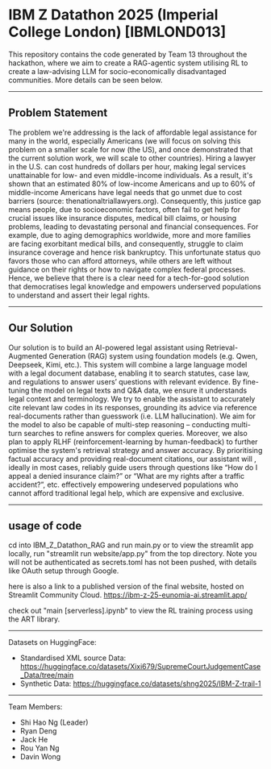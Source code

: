 # IBM Z Datathon 2025 (Imperial College London) [IBMLOND013]

This repository contains the code generated by Team 13 throughout the hackathon, where we aim to create a RAG-agentic system utilising RL to create a law-advising LLM for socio-economically disadvantaged communities. More details can be seen below.

---
## Problem Statement

The problem we're addressing is the lack of affordable legal assistance for many in the world, especially Americans (we will focus on solving this problem on a smaller scale for now (the US), and once demonstrated that the current solution work, we will scale to other countries). Hiring a lawyer in the U.S. can cost hundreds of dollars per hour, making legal services unattainable for low- and even middle-income individuals. As a result, it's shown that an estimated 80% of low-income Americans and up to 60% of middle-income Americans have legal needs that go unmet due to cost barriers (source: thenationaltriallawyers.org). Consequently, this justice gap means people, due to socioeconomic factors, often fail to get help for crucial issues like insurance disputes, medical bill claims, or housing problems, leading to devastating personal and financial consequences. For example, due to aging demographics worldwide, more and more families are facing exorbitant medical bills, and consequently, struggle to claim insurance coverage and hence risk bankruptcy. This unfortunate status quo favors those who can afford attorneys, while others are left without guidance on their rights or how to navigate complex federal processes. Hence, we believe that there is a clear need for a tech-for-good solution that democratises legal knowledge and empowers underserved populations to understand and assert their legal rights.

---
## Our Solution

Our solution is to build an AI-powered legal assistant using Retrieval-Augmented Generation (RAG) system using foundation models (e.g. Qwen, Deepseek, Kimi, etc.). This system will combine a large language model with a legal document database, enabling it to search statutes, case law, and regulations to answer users’ questions with relevant evidence. By fine-tuning the model on legal texts and Q&A data, we ensure it understands legal context and terminology. We try to enable the assistant to accurately cite relevant law codes in its responses, grounding its advice via reference real-documents rather than guesswork (i.e. LLM hallucination). We aim for the model to also be capable of multi-step reasoning – conducting multi-turn searches to refine answers for complex queries. Moreover, we also plan to apply RLHF (reinforcement-learning by human-feedback) to further optimise the system's retrieval strategy and answer accuracy. By prioritising factual accuracy and providing real-document citations, our assistant will , ideally in most cases, reliably guide users through questions like “How do I appeal a denied insurance claim?” or “What are my rights after a traffic accident?”, etc. effectively empowering undeserved populations who cannot afford traditional legal help, which are expensive and exclusive.

---
## usage of code
cd into IBM_Z_Datathon_RAG and run main.py
or to view the streamlit app locally, run "streamlit run website/app.py" from the top directory.
Note you will not be authenticated as secrets.toml has not been pushed, with details like OAuth setup through Google.

here is also a link to a published version of the final website, hosted on Streamlit Community Cloud.
https://ibm-z-25-eunomia-ai.streamlit.app/

check out "main [serverless].ipynb" to view the RL training process using the ART library.


---

Datasets on HuggingFace:
- Standardised XML source Data: https://huggingface.co/datasets/Xixi679/SupremeCourtJudgementCase_Data/tree/main
- Synthetic Data: https://huggingface.co/datasets/shng2025/IBM-Z-trail-1

---

Team Members:
- Shi Hao Ng (Leader)
- Ryan Deng
- Jack He
- Rou Yan Ng
- Davin Wong


